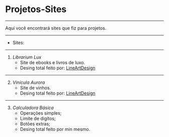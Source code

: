 # Projetos-Sites
---
 Aqui você encontrará sites que fiz para projetos.
 ***
- Sites:
 ***
1. *Librarium Lux*
   - Site de ebooks e livros de luxo.
   - Desing total feito por: [LineArtDesign](https://www.instagram.com/line_artdesign/)
---
2. *Vinícula Aurora*
   - Site de vinhos.
   - Desing total feito por: [LineArtDesign](https://www.instagram.com/line_artdesign/)
---
3. *Calculadora Básica*
   - Operações simples;
   - Limite de digítos;
   - Botões extras;
   - Desing total feito por min mesmo.
